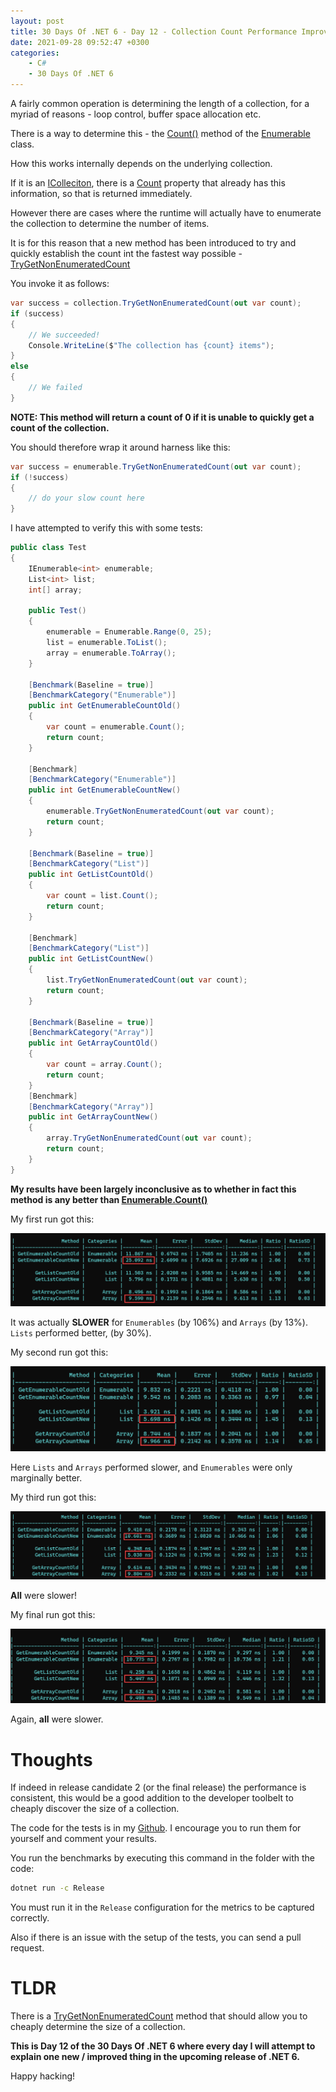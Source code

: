 ```yaml
---
layout: post
title: 30 Days Of .NET 6 - Day 12 - Collection Count Performance Improvement
date: 2021-09-28 09:52:47 +0300
categories:
    - C#
    - 30 Days Of .NET 6
---
```

A fairly common operation is determining the length of a collection, for a myriad of reasons - loop control, buffer space allocation etc.

There is a way to determine this - the [Count()](https://docs.microsoft.com/en-us/dotnet/api/system.linq.enumerable.count?view=net-6.0) method of the [Enumerable](https://docs.microsoft.com/en-us/dotnet/api/system.linq.enumerable?view=net-6.0) class.

How this works internally depends on the underlying collection.

If it is an [IColleciton](https://docs.microsoft.com/en-us/dotnet/api/system.collections.icollection?view=net-6.0), there is a [Count](https://docs.microsoft.com/en-us/dotnet/api/system.collections.icollection.count?view=net-6.0) property that already has this information, so that is returned immediately.

However there are cases where the runtime will actually have to enumerate the collection to determine the number of items.

It is for this reason that a new method has been introduced to try and quickly establish the count int the fastest way possible - [TryGetNonEnumeratedCount](https://docs.microsoft.com/en-us/dotnet/api/system.linq.enumerable.trygetnonenumeratedcount?view=net-6.0)

You invoke it as follows:

```csharp
var success = collection.TryGetNonEnumeratedCount(out var count);
if (success)
{
    // We succeeded!
    Console.WriteLine($"The collection has {count} items");
}
else
{
    // We failed    
}
```

**NOTE: This method will return a count of 0 if it is unable to quickly get a count of the collection.**

You should therefore wrap it around harness like this:

```csharp
var success = enumerable.TryGetNonEnumeratedCount(out var count);
if (!success)
{
	// do your slow count here
}
```


I have attempted to verify this with some tests:

```csharp
public class Test
{
    IEnumerable<int> enumerable;
    List<int> list;
    int[] array;

    public Test()
    {
        enumerable = Enumerable.Range(0, 25);
        list = enumerable.ToList();
        array = enumerable.ToArray();
    }

    [Benchmark(Baseline = true)]
    [BenchmarkCategory("Enumerable")]
    public int GetEnumerableCountOld()
    {
        var count = enumerable.Count();
        return count;
    }

    [Benchmark]
    [BenchmarkCategory("Enumerable")]
    public int GetEnumerableCountNew()
    {
        enumerable.TryGetNonEnumeratedCount(out var count);
        return count;
    }

    [Benchmark(Baseline = true)]
    [BenchmarkCategory("List")]
    public int GetListCountOld()
    {
        var count = list.Count();
        return count;
    }

    [Benchmark]
    [BenchmarkCategory("List")]
    public int GetListCountNew()
    {
        list.TryGetNonEnumeratedCount(out var count);
        return count;
    }

    [Benchmark(Baseline = true)]
    [BenchmarkCategory("Array")]
    public int GetArrayCountOld()
    {
        var count = array.Count();
        return count;
    }
    [Benchmark]
    [BenchmarkCategory("Array")]
    public int GetArrayCountNew()
    {
        array.TryGetNonEnumeratedCount(out var count);
        return count;
    }
}
```
**My results have been largely inconclusive as to whether in fact this method is any better than [Enumerable.Count()](https://docs.microsoft.com/en-us/dotnet/api/system.linq.enumerable.count?view=net-6.0)**

My first run got this:

![](../images/2021/09/TestCount1.png)

It was actually **SLOWER** for `Enumerables` (by 106%) and `Arrays` (by 13%). `Lists` performed better, (by 30%).

My second run got this:

![](../images/2021/09/TestCount2.png)

Here `Lists` and `Arrays` performed slower, and `Enumerables` were only marginally better.

My third run got this:

![](../images/2021/09/TestCount3.png)

**All** were slower!

My final run got this:

![](../images/2021/09/TestCount4.png)

Again, **all** were slower.

# Thoughts
If indeed in release candidate 2 (or the final release) the performance is consistent, this would be a good addition to the developer toolbelt to cheaply discover the size of a collection.

The code for the tests is in my [Github](https://github.com/conradakunga/BlogCode/tree/master/2021-09-28%20-%2030%20Days%20Of%20.NET%206%20-%20Day%2012%20-%20Collection%20Count%20Performance%20Improvements). I encourage you to run them for yourself and comment your results.

You run the benchmarks by executing this command in the folder with the code:

```bash
dotnet run -c Release
```

You must run it in the `Release` configuration for the metrics to be captured correctly.

Also if there is an issue with the setup of the tests, you can send a pull request.

# TLDR

There is a [TryGetNonEnumeratedCount](https://docs.microsoft.com/en-us/dotnet/api/system.linq.enumerable.trygetnonenumeratedcount?view=net-6.0) method that should allow you to cheaply determine the size of a collection.

**This is Day 12 of the 30 Days Of .NET 6 where every day I will attempt to explain one new / improved thing in the upcoming release of .NET 6.**

Happy hacking!